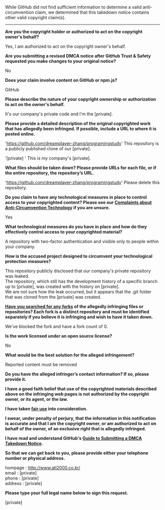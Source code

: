 While GitHub did not find sufficient information to determine a valid anti-circumvention claim, we determined that this takedown notice contains other valid copyright claim(s).

---

**Are you the copyright holder or authorized to act on the copyright owner's behalf?**

Yes, I am authorized to act on the copyright owner's behalf.

**Are you submitting a revised DMCA notice after GitHub Trust & Safety requested you make changes to your original notice?**

No

**Does your claim involve content on GitHub or npm.js?**

GitHub

**Please describe the nature of your copyright ownership or authorization to act on the owner's behalf.**

It's our company's private code and I'm the [private].

**Please provide a detailed description of the original copyrighted work that has allegedly been infringed. If possible, include a URL to where it is posted online.**

'https://github.com/dreamplayer-zhang/programingstudy' This repository is a publicly published clone of our [private].

'[private] ' This is my company's [private].

**What files should be taken down? Please provide URLs for each file, or if the entire repository, the repository’s URL.**

'https://github.com/dreamplayer-zhang/programingstudy' Please delete this repository.

**Do you claim to have any technological measures in place to control access to your copyrighted content? Please see our <a href="https://docs.github.com/articles/guide-to-submitting-a-dmca-takedown-notice#complaints-about-anti-circumvention-technology">Complaints about Anti-Circumvention Technology</a> if you are unsure.**

Yes

**What technological measures do you have in place and how do they effectively control access to your copyrighted material?**

A repository with two-factor authentication and visible only to people within your company.

**How is the accused project designed to circumvent your technological protection measures?**
 
This repository publicly disclosed that our company's private repository was leaked.  
The repository, which still has the development history of a specific branch up to [private], was created with the history on [private].  
We are not sure how the leak occurred, but it appears that the .git folder that was cloned from the [private] was created.

**<a href="https://docs.github.com/articles/dmca-takedown-policy#b-what-about-forks-or-whats-a-fork">Have you searched for any forks</a> of the allegedly infringing files or repositories? Each fork is a distinct repository and must be identified separately if you believe it is infringing and wish to have it taken down.**

We've blocked the fork and have a fork count of 0.

**Is the work licensed under an open source license?**

No

**What would be the best solution for the alleged infringement?**

Reported content must be removed

**Do you have the alleged infringer’s contact information? If so, please provide it.**

**I have a good faith belief that use of the copyrighted materials described above on the infringing web pages is not authorized by the copyright owner, or its agent, or the law.**

**I have taken <a href="https://www.lumendatabase.org/topics/22">fair use</a> into consideration.**

**I swear, under penalty of perjury, that the information in this notification is accurate and that I am the copyright owner, or am authorized to act on behalf of the owner, of an exclusive right that is allegedly infringed.**

**I have read and understand GitHub's <a href="https://docs.github.com/articles/guide-to-submitting-a-dmca-takedown-notice/">Guide to Submitting a DMCA Takedown Notice</a>.**

**So that we can get back to you, please provide either your telephone number or physical address.**

hompage : http://www.ati2000.co.kr/  
email : [private]  
phone : [private]  
address : [private]  

**Please type your full legal name below to sign this request.**

[private]  
